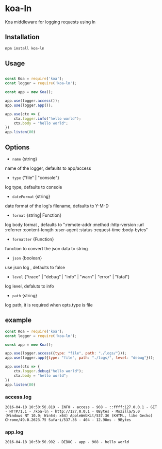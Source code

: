 # koa-ln

Koa middleware for logging requests using ln

## Installation

```bash
npm install koa-ln 
```

## Usage

```javascript

const Koa = require('koa');
const logger = require('koa-ln');

const app = new Koa();

app.use(logger.access());
app.use(logger.app());

app.use(ctx => {
    ctx.logger.info("hello world");
    ctx.body = "hello world";
})
app.listen(80)
```

## Options

- `name` {string}

 name of the logger, defaults to app/access

- `type` {"file" | "console"}

 log type, defaults to console

- `dateFormat` {string}

 date format of the log's filename, defaults to Y-M-D

- `format` {string| Function} 

 log body format , defaults to ":remote-addr :method :http-version :url :referrer :content-length :user-agent :status :request-time :body-bytes"

- `formatter` {Function}

 function to convert the json data to string

- `json` {boolean}

 use json log , defaults to false

- `level` {"trace" | "debug" | "info" | "warn" | "error" | "fatal"}

 log level, defaluts to info

- `path` {string}

 log path, it is required when opts.type is file

## example

```javascript
const Koa = require('koa');
const logger = require('koa-ln');

const app = new Koa();

app.use(logger.access({type: "file", path: "./logs/"}));
app.use(logger.app({type: "file", path: "./logs/", level: "debug"}));

app.use(ctx => {
    ctx.logger.debug("hello world");
    ctx.body = "hello world";
})
app.listen(80)
```

### access.log

    2016-04-18 10:50:50.819 - INFO - access - 908 - ::ffff:127.0.0.1 - GET - HTTP/1.1 - /koa-ln - http://127.0.0.1 - 0Bytes - Mozilla/5.0 (Windows NT 10.0; Win64; x64) AppleWebKit/537.36 (KHTML, like Gecko) Chrome/49.0.2623.75 Safari/537.36 - 404 - 12.90ms - 9Bytes

### app.log

    2016-04-18 10:50:50.902 - DEBUG - app - 908 - hello world